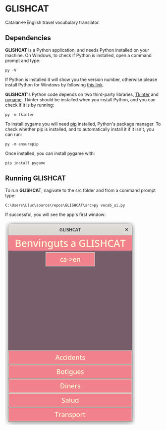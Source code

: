 # GLISHCAT
Catalan&lt;->English travel vocubulary translator.

## Dependencies
**GLISHCAT** is a Python application, and needs Python installed on your machine. On Windows, to check if Python is installed, open a command prompt and type:

    py -V
    
If Python is installed it will show you the version number, otherwise please install Python for Windows by following [this link](https://www.python.org/downloads/windows/). 

**GLISHCAT**'s Python code depends on two third-party libraries, [Tkinter](https://www.tcl.tk/) and [pygame](https://www.pygame.org). Tkinter should be installed when you install Python, and you can check if it is by running:

    py -m tkinter
    
To install pygame you will need [pip](https://pypi.org/project/pip/) installed, Python's package manager. To check whether pip is installed, and to automatically install it if it isn't, you can run:

    py -m ensurepip
    
Once installed, you can install pygame with:

    pip install pygame
    
## Running GLISHCAT
To run **GLISHCAT**, nagivate to the src folder and from a command prompt type:

    C:\Users\Lluc\source\repos\GLISHCAT\src>py vocab_ui.py
    
If successful, you will see the app's first window:

![GLISHCAT Python application](img/GLISHCAT_2022-09-17.png "GLISHCAT Python application")
